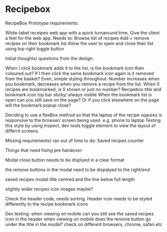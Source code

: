 # Recipebox

RecipeBox Prototype requirements: 

White-label receipes web app with a quick turnaround time. Give the client a feel for the web app. 
Needs to: 
Browse list of recipes 
Add + remove recipes on their bookmark list 
Allow the user to open and close their list using top right toggle button 

Intiial thoughts/ questions from the design:

When I click bookmark adds it to the list, is the bookmark icon then coloured out? 
If I then click the same bookmark icon again is it removed from the basket? 
Even, simple styling throughout. 
Number increases when you bookmark, decreases when you remove a recipe from the list. When 0 recipes are bookmarked, is 0 shown or just no number? 
Recipebox title and bookmark icon top bar sticky/ always visible
When the bookmark list is open can you still save on the page? Or if you click elsewhere on the page will the bookmark popup close? 


Deciding to use a flexBox method so that the laptop of the recipe sqaures is responsive to the browser/ screen being used. e.g. phone to laptop 
Testing this style by using inspect, dev tools toggle element to view the layout of differnt screens.


Missing requirements/ ran out of time to do: 
Saved recipes counter 

Things that need fixing pre handover: 

Modal close button needs to be displyed in a clear format 

the remove buttons in the modal need to be dispalyed to the right/end 

saved recipes modal title centred and the line below full length 

slightly wider recipes icon images maybe? 

Check the header code, needs sorting. 
Header icon needs to be styled differently to the recipe bookmark icons 


Dev testing: 
when viewing on mobile can you still see the saved recipes icon in the header 
when viewing on mobile does the remove button go under the title in the modal? 
check on different browsers, chrome, safari etc


